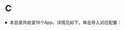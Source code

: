 # C
<details>
<summary>
本目录共收录19个App，详情见如下，单击导入对应配置：
</summary>

- [chatgpt](https://quantumult.app/x/open-app/add-resource?remote-resource=%7B%22rewrite_remote%22%3A%20%5B%22https%3A%2F%2Fraw.githubusercontent.com%2Fzirawell%2FR-Store%2Fmain%2FRule%2FQuanX%2FAdblock%2FApp%2FC%2Fchatgpt%2Frewrite%2Fchatgpt.conf%2C%20tag%3Dchatgpt%22%5D%7D)
- [clicli](https://quantumult.app/x/open-app/add-resource?remote-resource=%7B%22rewrite_remote%22%3A%20%5B%22https%3A%2F%2Fraw.githubusercontent.com%2Fzirawell%2FR-Store%2Fmain%2FRule%2FQuanX%2FAdblock%2FApp%2FC%2Fclicli%2Frewrite%2Fclicli.conf%2C%20tag%3Dclicli%22%5D%7D)
- [crunchyroll](https://quantumult.app/x/open-app/add-resource?remote-resource=%7B%22rewrite_remote%22%3A%20%5B%22https%3A%2F%2Fraw.githubusercontent.com%2Fzirawell%2FR-Store%2Fmain%2FRule%2FQuanX%2FAdblock%2FApp%2FC%2Fcrunchyroll%2Frewrite%2Fcrunchyroll.conf%2C%20tag%3Dcrunchyroll%22%5D%7D)
- [csdn](https://quantumult.app/x/open-app/add-resource?remote-resource=%7B%22rewrite_remote%22%3A%20%5B%22https%3A%2F%2Fraw.githubusercontent.com%2Fzirawell%2FR-Store%2Fmain%2FRule%2FQuanX%2FAdblock%2FApp%2FC%2Fcsdn%2Frewrite%2Fcsdn.conf%2C%20tag%3Dcsdn%22%5D%7D)
- [创客贴设计](https://quantumult.app/x/open-app/add-resource?remote-resource=%7B%22rewrite_remote%22%3A%20%5B%22https%3A%2F%2Fraw.githubusercontent.com%2Fzirawell%2FR-Store%2Fmain%2FRule%2FQuanX%2FAdblock%2FApp%2FC%2F%E5%88%9B%E5%AE%A2%E8%B4%B4%E8%AE%BE%E8%AE%A1%2Frewrite%2Fchuangkit.conf%2C%20tag%3D%E5%88%9B%E5%AE%A2%E8%B4%B4%E8%AE%BE%E8%AE%A1%22%5D%7D)
- [刺猬猫阅读](https://quantumult.app/x/open-app/add-resource?remote-resource=%7B%22rewrite_remote%22%3A%20%5B%22https%3A%2F%2Fraw.githubusercontent.com%2Fzirawell%2FR-Store%2Fmain%2FRule%2FQuanX%2FAdblock%2FApp%2FC%2F%E5%88%BA%E7%8C%AC%E7%8C%AB%E9%98%85%E8%AF%BB%2Frewrite%2Fhbooker.conf%2C%20tag%3D%E5%88%BA%E7%8C%AC%E7%8C%AB%E9%98%85%E8%AF%BB%22%5D%7D)
- [彩云天气](https://quantumult.app/x/open-app/add-resource?remote-resource=%7B%22filter_remote%22%3A%20%5B%22https%3A%2F%2Fraw.githubusercontent.com%2Fzirawell%2FR-Store%2Fmain%2FRule%2FQuanX%2FAdblock%2FApp%2FC%2F%E5%BD%A9%E4%BA%91%E5%A4%A9%E6%B0%94%2Ffilter%2Fcaiyunapp.list%2C%20tag%3D%E5%BD%A9%E4%BA%91%E5%A4%A9%E6%B0%94%22%5D%2C%22rewrite_remote%22%3A%20%5B%22https%3A%2F%2Fraw.githubusercontent.com%2Fzirawell%2FR-Store%2Fmain%2FRule%2FQuanX%2FAdblock%2FApp%2FC%2F%E5%BD%A9%E4%BA%91%E5%A4%A9%E6%B0%94%2Frewrite%2Fcaiyunapp.conf%2C%20tag%3D%E5%BD%A9%E4%BA%91%E5%A4%A9%E6%B0%94%22%5D%7D)
- [春秋航空](https://quantumult.app/x/open-app/add-resource?remote-resource=%7B%22rewrite_remote%22%3A%20%5B%22https%3A%2F%2Fraw.githubusercontent.com%2Fzirawell%2FR-Store%2Fmain%2FRule%2FQuanX%2FAdblock%2FApp%2FC%2F%E6%98%A5%E7%A7%8B%E8%88%AA%E7%A9%BA%2Frewrite%2Fchair.conf%2C%20tag%3D%E6%98%A5%E7%A7%8B%E8%88%AA%E7%A9%BA%22%5D%7D)
- [曹操专车](https://quantumult.app/x/open-app/add-resource?remote-resource=%7B%22rewrite_remote%22%3A%20%5B%22https%3A%2F%2Fraw.githubusercontent.com%2Fzirawell%2FR-Store%2Fmain%2FRule%2FQuanX%2FAdblock%2FApp%2FC%2F%E6%9B%B9%E6%93%8D%E4%B8%93%E8%BD%A6%2Frewrite%2Fcaocao.conf%2C%20tag%3D%E6%9B%B9%E6%93%8D%E4%B8%93%E8%BD%A6%22%5D%7D)
- [潮玩宇宙](https://quantumult.app/x/open-app/add-resource?remote-resource=%7B%22rewrite_remote%22%3A%20%5B%22https%3A%2F%2Fraw.githubusercontent.com%2Fzirawell%2FR-Store%2Fmain%2FRule%2FQuanX%2FAdblock%2FApp%2FC%2F%E6%BD%AE%E7%8E%A9%E5%AE%87%E5%AE%99%2Frewrite%2Flucklyworld.conf%2C%20tag%3D%E6%BD%AE%E7%8E%A9%E5%AE%87%E5%AE%99%22%5D%7D)
- [磁力宅播放器](https://quantumult.app/x/open-app/add-resource?remote-resource=%7B%22rewrite_remote%22%3A%20%5B%22https%3A%2F%2Fraw.githubusercontent.com%2Fzirawell%2FR-Store%2Fmain%2FRule%2FQuanX%2FAdblock%2FApp%2FC%2F%E7%A3%81%E5%8A%9B%E5%AE%85%E6%92%AD%E6%94%BE%E5%99%A8%2Frewrite%2Fcilizhai.conf%2C%20tag%3D%E7%A3%81%E5%8A%9B%E5%AE%85%E6%92%AD%E6%94%BE%E5%99%A8%22%5D%7D)
- [菜鸟](https://quantumult.app/x/open-app/add-resource?remote-resource=%7B%22rewrite_remote%22%3A%20%5B%22https%3A%2F%2Fraw.githubusercontent.com%2Fzirawell%2FR-Store%2Fmain%2FRule%2FQuanX%2FAdblock%2FApp%2FC%2F%E8%8F%9C%E9%B8%9F%2Frewrite%2Fcainiao.conf%2C%20tag%3D%E8%8F%9C%E9%B8%9F%22%5D%7D)
- [财新](https://quantumult.app/x/open-app/add-resource?remote-resource=%7B%22filter_remote%22%3A%20%5B%22https%3A%2F%2Fraw.githubusercontent.com%2Fzirawell%2FR-Store%2Fmain%2FRule%2FQuanX%2FAdblock%2FApp%2FC%2F%E8%B4%A2%E6%96%B0%2Ffilter%2Fcaixin.list%2C%20tag%3D%E8%B4%A2%E6%96%B0%22%5D%2C%22rewrite_remote%22%3A%20%5B%22https%3A%2F%2Fraw.githubusercontent.com%2Fzirawell%2FR-Store%2Fmain%2FRule%2FQuanX%2FAdblock%2FApp%2FC%2F%E8%B4%A2%E6%96%B0%2Frewrite%2Fcaixin.conf%2C%20tag%3D%E8%B4%A2%E6%96%B0%22%5D%7D)
- [财经杂志](https://quantumult.app/x/open-app/add-resource?remote-resource=%7B%22rewrite_remote%22%3A%20%5B%22https%3A%2F%2Fraw.githubusercontent.com%2Fzirawell%2FR-Store%2Fmain%2FRule%2FQuanX%2FAdblock%2FApp%2FC%2F%E8%B4%A2%E7%BB%8F%E6%9D%82%E5%BF%97%2Frewrite%2Fcaijing.conf%2C%20tag%3D%E8%B4%A2%E7%BB%8F%E6%9D%82%E5%BF%97%22%5D%7D)
- [财联社](https://quantumult.app/x/open-app/add-resource?remote-resource=%7B%22rewrite_remote%22%3A%20%5B%22https%3A%2F%2Fraw.githubusercontent.com%2Fzirawell%2FR-Store%2Fmain%2FRule%2FQuanX%2FAdblock%2FApp%2FC%2F%E8%B4%A2%E8%81%94%E7%A4%BE%2Frewrite%2Fcls.conf%2C%20tag%3D%E8%B4%A2%E8%81%94%E7%A4%BE%22%5D%7D)
- [超星学习通](https://quantumult.app/x/open-app/add-resource?remote-resource=%7B%22rewrite_remote%22%3A%20%5B%22https%3A%2F%2Fraw.githubusercontent.com%2Fzirawell%2FR-Store%2Fmain%2FRule%2FQuanX%2FAdblock%2FApp%2FC%2F%E8%B6%85%E6%98%9F%E5%AD%A6%E4%B9%A0%E9%80%9A%2Frewrite%2Fchaoxing.conf%2C%20tag%3D%E8%B6%85%E6%98%9F%E5%AD%A6%E4%B9%A0%E9%80%9A%22%5D%7D)
- [超级课程表](https://quantumult.app/x/open-app/add-resource?remote-resource=%7B%22rewrite_remote%22%3A%20%5B%22https%3A%2F%2Fraw.githubusercontent.com%2Fzirawell%2FR-Store%2Fmain%2FRule%2FQuanX%2FAdblock%2FApp%2FC%2F%E8%B6%85%E7%BA%A7%E8%AF%BE%E7%A8%8B%E8%A1%A8%2Frewrite%2Fsuper.conf%2C%20tag%3D%E8%B6%85%E7%BA%A7%E8%AF%BE%E7%A8%8B%E8%A1%A8%22%5D%7D)
- [车来了](https://quantumult.app/x/open-app/add-resource?remote-resource=%7B%22filter_remote%22%3A%20%5B%22https%3A%2F%2Fraw.githubusercontent.com%2Fzirawell%2FR-Store%2Fmain%2FRule%2FQuanX%2FAdblock%2FApp%2FC%2F%E8%BD%A6%E6%9D%A5%E4%BA%86%2Ffilter%2Fchelaile.list%2C%20tag%3D%E8%BD%A6%E6%9D%A5%E4%BA%86%22%5D%2C%22rewrite_remote%22%3A%20%5B%22https%3A%2F%2Fraw.githubusercontent.com%2Fzirawell%2FR-Store%2Fmain%2FRule%2FQuanX%2FAdblock%2FApp%2FC%2F%E8%BD%A6%E6%9D%A5%E4%BA%86%2Frewrite%2Fchelaile.conf%2C%20tag%3D%E8%BD%A6%E6%9D%A5%E4%BA%86%22%5D%7D)
- [长城炼金术](https://quantumult.app/x/open-app/add-resource?remote-resource=%7B%22rewrite_remote%22%3A%20%5B%22https%3A%2F%2Fraw.githubusercontent.com%2Fzirawell%2FR-Store%2Fmain%2FRule%2FQuanX%2FAdblock%2FApp%2FC%2F%E9%95%BF%E5%9F%8E%E7%82%BC%E9%87%91%E6%9C%AF%2Frewrite%2Fcgws.conf%2C%20tag%3D%E9%95%BF%E5%9F%8E%E7%82%BC%E9%87%91%E6%9C%AF%22%5D%7D)

</details>